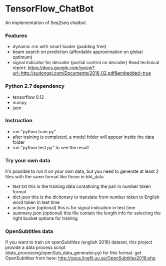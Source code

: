 # TensorFlow_ChatBot
An implementation of Seq2seq chatbot. 

### Features
* dynamic rnn with smart loader (padding free)
* beam search on prediction (affordable approximation on global optimum)
* signal indicator for decoder (partial control on decoder)
Read technical report: https://docs.google.com/gview?url=http://sudongqi.com/Documents/2016_02.pdf&embedded=true

### Python 2.7 dependency
* tensorflow 0.12
* numpy
* json

### Instruction
* run "python train.py"
* after training is completed, a model folder will appear inside the data folder
* run "python test.py" to see the result

### Try your own data
it's possible to run it on your own data, but you need to generate at least 2 files with the same format like those in bbt_data.
* text.txt      this is the training data contatining the pair in number token format
* dict.json     this is the dicitonary to translate from number token to English word token in test time
* actors.json   (optional) this is for signal indication in test time
* summary.json  (optional) this file contain the length info for selecting the right bucket options for training

### OpenSubtitles data 
If you want to train on openSubtitles (english 2016) dataset, this project provide a data process script (data_processing/openSub_data_generator.py) for this format.
get OpenSubtitles from here: http://opus.lingfil.uu.se/OpenSubtitles2016.php
